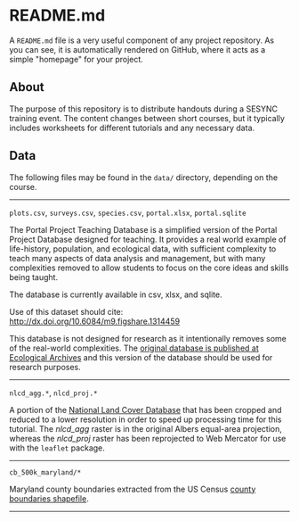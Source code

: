 # README.md

A `README.md` file is a very useful component of any project repository. As you can see, it is automatically rendered on GitHub, where it acts as a simple "homepage" for your project.

## About

The purpose of this repository is to distribute handouts during a SESYNC training event. The content changes between short courses, but it typically includes worksheets for different tutorials and any necessary data.

## Data

The following files may be found in the `data/` directory, depending on the course.

---

`plots.csv`, `surveys.csv`, `species.csv`, `portal.xlsx`, `portal.sqlite`

The Portal Project Teaching Database is a simplified version of the Portal
Project Database designed for teaching. It provides a real world example of
life-history, population, and ecological data, with sufficient complexity to
teach many aspects of data analysis and management, but with many complexities
removed to allow students to focus on the core ideas and skills being taught.

The database is currently available in csv, xlsx, and sqlite.

Use of this dataset should cite: http://dx.doi.org/10.6084/m9.figshare.1314459

This database is not designed for research as it intentionally removes some of
the real-world complexities. The [original database is published at Ecological
Archives](http://esapubs.org/archive/ecol/E090/118/) and this version of the
database should be used for research purposes.

----

`nlcd_agg.*`, `nlcd_proj.*`

A portion of the [National Land Cover Database](http://www.mrlc.gov/nlcd2011.php) 
that has been cropped and reduced to a lower resolution in order to speed up processing
time for this tutorial. The *nlcd_agg* raster is in the original Albers equal-area
projection, whereas the *nlcd_proj* raster has been reprojected to Web Mercator
for use with the `leaflet` package.

----

`cb_500k_maryland/*`

Maryland county boundaries extracted from the US Census [county boundaries
shapefile](http://www2.census.gov/geo/tiger/GENZ2014/shp/cb_2014_us_county_500k.zip).

---
